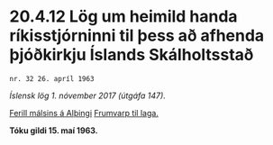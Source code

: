 # 20.4.12 Lög um heimild handa ríkisstjórninni til þess að afhenda þjóðkirkju Íslands Skálholtsstað

`nr. 32 26. apríl 1963`

_Íslensk lög 1. nóvember 2017 (útgáfa 147)._

[Ferill málsins á Alþingi](https://www.althingi.is/thingstorf/thingmalalistar-eftir-thingum/ferill/?ltg=83&mnr=144)
[Frumvarp til laga.](https://www.althingi.is/altext/83/s/pdf/0257.pdf)

**Tóku gildi 15. maí 1963.**

